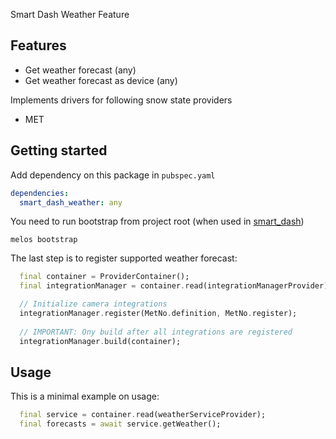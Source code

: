 Smart Dash Weather Feature

## Features

* Get weather forecast (any)
* Get weather forecast as device (any)

Implements drivers for following snow state providers
* MET

## Getting started

Add dependency on this package in `pubspec.yaml`

```yaml
dependencies:
  smart_dash_weather: any
```

You need to run bootstrap from project root (when used in [smart_dash](https://github.com/kengu/no.kengu.smart_dash))

```
melos bootstrap
```

The last step is to register supported weather forecast:

```dart
  final container = ProviderContainer();
  final integrationManager = container.read(integrationManagerProvider);

  // Initialize camera integrations
  integrationManager.register(MetNo.definition, MetNo.register);
    
  // IMPORTANT: Ony build after all integrations are registered 
  integrationManager.build(container);
```

## Usage

This is a minimal example on usage:

```dart
  final service = container.read(weatherServiceProvider);
  final forecasts = await service.getWeather();
```



